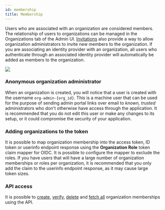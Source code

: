 ```yaml
---
id: membership
title: Membership
---
```


Users who are associated with an organization are considered members. The relationship of users to organizations can be managed in the Organizations tab of the Admin UI. [Invitations](../invitations) also provide a way to allow organization administrators to invite new members to the organization. If you are associating an identity provider with an organization, all users who authenticate through an associated identity provider will automatically be added as members to the organization.

![](/docs/organizations-membership-list.png)

### Anonymous organization administrator

When an organization is created, you will notice that a user is created with the username `org-admin-{org_id}`. This is a machine user that can be used for the purpose of sending admin portal links over email to _known, trusted_ administrators who don't otherwise have access through the application. It is recommended that you do not edit this user or make any changes to its setup, or it could compromise the security of your application.

### Adding organizations to the token

It is possible to map organization membership into the access token, ID token or userinfo endpoint response using the **Organization Role** token claim mapper for OIDC. It is possible to configure the mapper to exclude the roles. If you have users that will have a large number of organization memberships or roles per organization, it is recommended that you only add the claim to the userinfo endpoint response, as it may cause large token sizes.

### API access

It is possible to [create](/api/add-organization-member), [verify](/api/check-organization-membership), [delete](/api/remove-organization-member) and [fetch all](/api/get-organization-memberships) organization memberships using the API.
